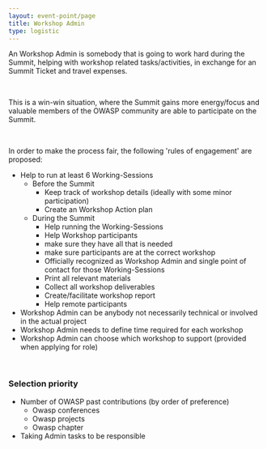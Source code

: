 ```yaml
---
layout: event-point/page
title: Workshop Admin
type: logistic
---
```



An Workshop Admin is somebody that is going to work hard during the Summit, helping with workshop related tasks/activities, in exchange for an Summit Ticket and travel expenses.

&nbsp;

This is a win-win situation, where the Summit gains more energy/focus and valuable members of the OWASP community are able to participate on the Summit.

&nbsp;

In order to make the process fair, the following 'rules of engagement' are proposed:

- Help to run at least 6 Working-Sessions
  - Before the Summit
    - Keep track of workshop details (ideally with some minor participation)
    - Create an Workshop Action plan
  - During the Summit
    - Help running the Working-Sessions
    - Help Workshop participants
    - make sure they have all that is needed
    - make sure participants are at the correct workshop
    - Officially recognized as Workshop Admin and single point of contact for those Working-Sessions
    - Print all relevant materials
    - Collect all workshop deliverables
    - Create/facilitate workshop report
    - Help remote participants
- Workshop Admin can be anybody not necessarily technical or involved in the actual project    
- Workshop Admin needs to define time required for each workshop
- Workshop Admin can choose which workshop to support (provided when applying for role)

&nbsp;

### Selection priority

  - Number of OWASP past contributions (by order of preference)
    - Owasp conferences
    - Owasp projects
    - Owasp chapter
  - Taking Admin tasks to be responsible
